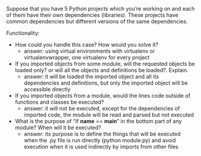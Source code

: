
Suppose that you have 5 Python projects which you’re working on and each of them have
their own dependencies (libraries). These projects have common dependencies but different
versions of the same dependencies.


Functionality:
- How could you handle this case? How would you solve it?
    - answer: using virtual environments with virtualenv or virtualenvwrapper, one virtualenv for every project
- If you imported objects from some module, will the requested objects be loaded only?
or will all the objects and definitions be loaded?. Explain.
    - answer: it will be loaded the imported object and all its dependencies and definitions, but only the imported object will be accessible directly
- If you imported objects from a module, would the lines code outside of functions and
classes be executed?
    - answer: it will not be executed, except for the dependencies of imported code, the module will be read and parsed but not executed
- What is the purpose of “if __name__ == __main__” in the bottom part of any module?
When will it be executed?
    - answer: its purpose is to define the things that will be executed when the .py file is run directly (python module.py) and avoid execution when it is used indirectly by imports from other files
